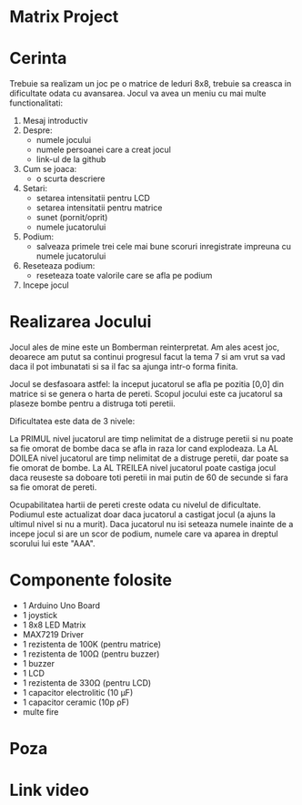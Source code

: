 # Matrix Project

# Cerinta

Trebuie sa realizam un joc pe o matrice de leduri 8x8, trebuie sa creasca in dificultate odata cu avansarea. Jocul va avea un meniu cu mai multe functionalitati:
  1. Mesaj introductiv
  2. Despre:
      - numele jocului
      - numele persoanei care a creat jocul
      - link-ul de la github
  3. Cum se joaca:
      - o scurta descriere
  4. Setari:
      - setarea intensitatii pentru LCD
      - setarea intensitatii pentru matrice
      - sunet (pornit/oprit)
      - numele jucatorului
  5. Podium:
      - salveaza primele trei cele mai bune scoruri inregistrate impreuna cu numele jucatorului
  6. Reseteaza podium:
      - reseteaza toate valorile care se afla pe podium
  7. Incepe jocul

# Realizarea Jocului

Jocul ales de mine este un Bomberman reinterpretat. Am ales acest joc, deoarece am putut sa continui progresul facut la tema 7 si am vrut sa vad daca il pot imbunatati si sa il fac sa ajunga intr-o forma finita.

Jocul se desfasoara astfel: la inceput jucatorul se afla pe pozitia [0,0] din matrice si se genera o harta de pereti. Scopul jocului este ca jucatorul sa plaseze bombe pentru a distruga toti peretii.

Dificultatea este data de 3 nivele:

La PRIMUL nivel jucatorul are timp nelimitat de a distruge peretii si nu poate sa fie omorat de bombe daca se afla in raza lor cand explodeaza.
La AL DOILEA nivel jucatorul are timp nelimitat de a distruge peretii, dar poate sa fie omorat de bombe.
La AL TREILEA nivel jucatorul poate castiga jocul daca reuseste sa doboare toti peretii in mai putin de 60 de secunde si fara sa fie omorat de pereti.

Ocupabilitatea hartii de pereti creste odata cu nivelul de dificultate.
Podiumul este actualizat doar daca jucatorul a castigat jocul (a ajuns la ultimul nivel si nu a murit).
Daca jucatorul nu isi seteaza numele inainte de a incepe jocul si are un scor de podium, numele care va aparea in dreptul scorului lui este "AAA".

# Componente folosite

- 1 Arduino Uno Board
- 1 joystick
- 1 8x8 LED Matrix
- MAX7219 Driver
- 1 rezistenta de 100K (pentru matrice)
- 1 rezistenta de 100Ω (pentru buzzer)
- 1 buzzer
- 1 LCD
- 1 rezistenta de 330Ω (pentru LCD)
- 1 capacitor electrolitic (10 µF)
- 1 capacitor ceramic (10p ρF)
- multe fire

# Poza

# Link video
  

